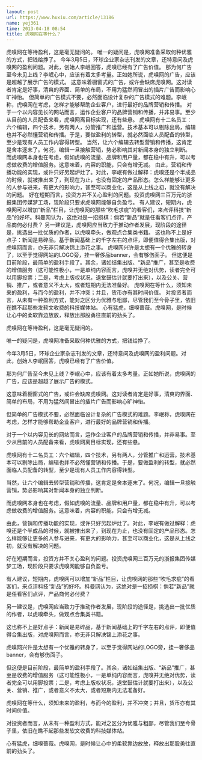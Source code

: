 ```yaml
---
layout: post
url: https://www.huxiu.com/article/13186
name: yej361
time: 2013-04-18 08:54
title: 虎嗅网在等什么？
---
```

虎嗅网在等待盈利，这是毫无疑问的。 唯一的疑问是，虎嗅网准备采取何种优雅的方式，把钱给挣了。 今年3月5日，环球企业家杂志刊发的文章，还特意问及虎嗅网的盈利问题。对此，创始人李岷回答，虎嗅已经有了广告价值。 那为何广告至今未见上线？李岷心中，应该有着太多考量。正如她所说，虎嗅网的广告，应该是超越了展示广告的模式。 这意味着橱窗式的广告，或许会缺席虎嗅网。这对读者肯定是好事，清爽的界面、简单的布局，不用为猛然间冒出的插片广告而影响心旷神怡。 但简单的广告模式不要，必然面临设计复杂的广告模式的难题。李岷称，虎嗅网在考虑，怎样才能够帮助企业客户，进行最好的品牌营销和传播。 对于一个以内容见长的网站而言，运作企业客户的品牌营销和传播，并非易事。至少从目前的人员配备来看，虎嗅网离目标实现，还有些悬。 虎嗅网有十二名员工：六个编辑，四个技术，另有两人，分管推广和运营。技术基本可以剔除出局，编辑也并不必然懂营销和传播。于是，要做盈利的转型，就必然面临人员配备的转型，至少是现有人员工作内容得转型。 当然，让六个编辑去转型营销和传播，这肯定是舍本逐末了。何况，编辑一旦接触营销，势必影响其对新闻本身的独立判断。 而虎嗅网本身也在考虑，假如虎嗅的流量、品牌和用户量，都在稳中有升，可以考虑做收费的增值服务。这意味着，内容的职能，只会有增无减。 由此，营销和传播功能的实现，或许只好另起炉灶了。对此，李岷有做过解释：虎嗅还是个半成品的时候，就被推出来了，到现在为止，也没有固定的产品形态。怎么样能够让更多的人参与进来，有更大的影响力，甚至可以商业化，这是从上线之初，就没有解决的问题。 好在短期而言，投资方并不关心盈利的问题。投资虎嗅网三百万元的浙报集团传媒梦工场，现阶段只要求虎嗅网能够自负盈亏。 有人建议，短期内，虎嗅网可以增加“新品”栏目，让虎嗅网的那些“吹毛求疵”的看客们，来点评科技“新品”的好坏。科曼网认为，这绝对是一招损棋：倘若“新品”就是任看客们点评，产品商何必付费？ 另一建议是，虎嗅网应当致力于推动作者发展，现阶段的途径是，挑选出一批优质的作者，以虎嗅牵头，做观点合集类书籍。 这也称不上是好点子：新闻是易碎品，基于新闻基础上的千字左右的点评，即便值得合集出版，对虎嗅网而言，亦无非只解决锦上添花之事。 虎嗅网兴许是太想有一个优雅的转身了，以至于觉得网站的LOGO旁，挂一奢侈品banner，会有够伤面子。 但这便是目前阶段，最简单的盈利手段了。其余，诸如结集出版、“新品”推广，甚至是收费的增值服务（这可能性极小，一是单纯内容而言，虎嗅并无绝对优势，读者完全可以用脚投票；二是，考虑上版权状况，退堂鼓估计就要打出来），以及公关、营销、推广，或者意义不太大，或者短期内无法准备好。 虎嗅网在等什么，须知未来的盈利，与而今的盈利，并不冲突；并且，货币亦有其时间价值。 对投资者而言，从未有一种盈利方式，能对之区分为优雅与粗鄙，尽管我们至今骨子里，依旧在瞧不起那些发软文收费的科技媒体站。 心有猛虎，细嗅蔷薇。虎嗅网，是时候让心中的柔软靠边放放，释放出那股勇往直前的劲头了。

虎嗅网在等待盈利，这是毫无疑问的。

唯一的疑问是，虎嗅网准备采取何种优雅的方式，把钱给挣了。

今年3月5日，环球企业家杂志刊发的文章，还特意问及虎嗅网的盈利问题。对此，创始人李岷回答，虎嗅已经有了广告价值。

那为何广告至今未见上线？李岷心中，应该有着太多考量。正如她所说，虎嗅网的广告，应该是超越了展示广告的模式。

这意味着橱窗式的广告，或许会缺席虎嗅网。这对读者肯定是好事，清爽的界面、简单的布局，不用为猛然间冒出的插片广告而影响心旷神怡。

但简单的广告模式不要，必然面临设计复杂的广告模式的难题。李岷称，虎嗅网在考虑，怎样才能够帮助企业客户，进行最好的品牌营销和传播。

对于一个以内容见长的网站而言，运作企业客户的品牌营销和传播，并非易事。至少从目前的人员配备来看，虎嗅网离目标实现，还有些悬。

虎嗅网有十二名员工：六个编辑，四个技术，另有两人，分管推广和运营。技术基本可以剔除出局，编辑也并不必然懂营销和传播。于是，要做盈利的转型，就必然面临人员配备的转型，至少是现有人员工作内容得转型。

当然，让六个编辑去转型营销和传播，这肯定是舍本逐末了。何况，编辑一旦接触营销，势必影响其对新闻本身的独立判断。

而虎嗅网本身也在考虑，假如虎嗅的流量、品牌和用户量，都在稳中有升，可以考虑做收费的增值服务。这意味着，内容的职能，只会有增无减。

由此，营销和传播功能的实现，或许只好另起炉灶了。对此，李岷有做过解释：虎嗅还是个半成品的时候，就被推出来了，到现在为止，也没有固定的产品形态。怎么样能够让更多的人参与进来，有更大的影响力，甚至可以商业化，这是从上线之初，就没有解决的问题。

好在短期而言，投资方并不关心盈利的问题。投资虎嗅网三百万元的浙报集团传媒梦工场，现阶段只要求虎嗅网能够自负盈亏。

有人建议，短期内，虎嗅网可以增加“新品”栏目，让虎嗅网的那些“吹毛求疵”的看客们，来点评科技“新品”的好坏。科曼网认为，这绝对是一招损棋：倘若“新品”就是任看客们点评，产品商何必付费？

另一建议是，虎嗅网应当致力于推动作者发展，现阶段的途径是，挑选出一批优质的作者，以虎嗅牵头，做观点合集类书籍。

这也称不上是好点子：新闻是易碎品，基于新闻基础上的千字左右的点评，即便值得合集出版，对虎嗅网而言，亦无非只解决锦上添花之事。

虎嗅网兴许是太想有一个优雅的转身了，以至于觉得网站的LOGO旁，挂一奢侈品banner，会有够伤面子。

但这便是目前阶段，最简单的盈利手段了。其余，诸如结集出版、“新品”推广，甚至是收费的增值服务（这可能性极小，一是单纯内容而言，虎嗅并无绝对优势，读者完全可以用脚投票；二是，考虑上版权状况，退堂鼓估计就要打出来），以及公关、营销、推广，或者意义不太大，或者短期内无法准备好。

虎嗅网在等什么，须知未来的盈利，与而今的盈利，并不冲突；并且，货币亦有其时间价值。

对投资者而言，从未有一种盈利方式，能对之区分为优雅与粗鄙，尽管我们至今骨子里，依旧在瞧不起那些发软文收费的科技媒体站。

心有猛虎，细嗅蔷薇。虎嗅网，是时候让心中的柔软靠边放放，释放出那股勇往直前的劲头了。

